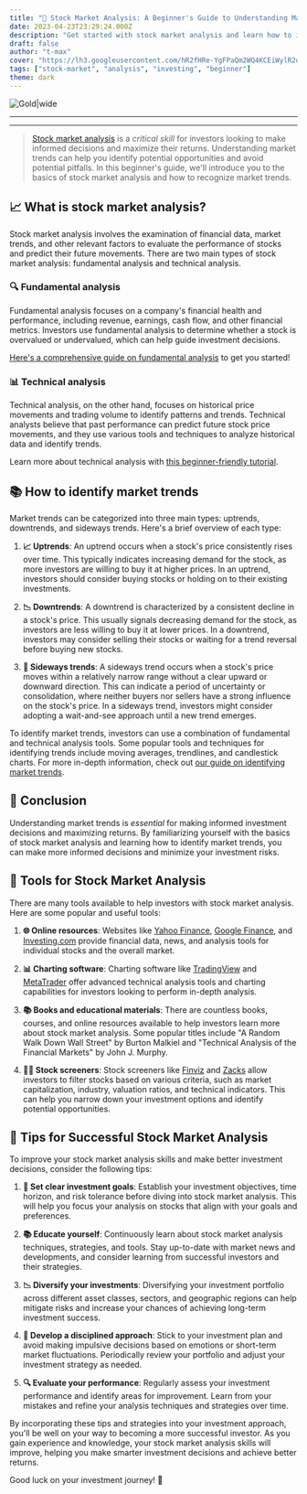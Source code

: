 ```yaml
---
title: "🚀 Stock Market Analysis: A Beginner's Guide to Understanding Market Trends"
date: 2023-04-23T23:29:24.000Z
description: "Get started with stock market analysis and learn how to identify market trends for smarter investment decisions."
draft: false
author: "t-max"
cover: "https://lh3.googleusercontent.com/hR2fHRe-YgFPaQm2WQ4KCEiWylR2opz0RxdsILOXOiwV1QzoJ6c3-A5_b4excviztuayvPC7Siz66PoH3siEv6diKf3VZmxWBmaGw9Skh5xzANWZc_xyFg6p_vMt8XDm2iyJuPZheA=w2400"
tags: ["stock-market", "analysis", "investing", "beginner"]
theme: dark
---
```


![Gold|wide](https://lh3.googleusercontent.com/hR2fHRe-YgFPaQm2WQ4KCEiWylR2opz0RxdsILOXOiwV1QzoJ6c3-A5_b4excviztuayvPC7Siz66PoH3siEv6diKf3VZmxWBmaGw9Skh5xzANWZc_xyFg6p_vMt8XDm2iyJuPZheA=w2400)

---
---

>[Stock market analysis](https://www.investing.com/analysis/stock-markets "Stock market analysis")
> is a *critical skill* for investors looking to make informed decisions and maximize their returns. Understanding market trends can help you identify potential opportunities and avoid potential pitfalls. In this beginner's guide, we'll introduce you to the basics of stock market analysis and how to recognize market trends.

## 📈 What is stock market analysis?

Stock market analysis involves the examination of financial data, market trends, and other relevant factors to evaluate the performance of stocks and predict their future movements. There are two main types of stock market analysis: fundamental analysis and technical analysis.

### 🔍 Fundamental analysis

Fundamental analysis focuses on a company's financial health and performance, including revenue, earnings, cash flow, and other financial metrics. Investors use fundamental analysis to determine whether a stock is overvalued or undervalued, which can help guide investment decisions.

[Here's a comprehensive guide on fundamental analysis](https://www.example.com/fundamental-analysis-guide) to get you started!

### 📊 Technical analysis

Technical analysis, on the other hand, focuses on historical price movements and trading volume to identify patterns and trends. Technical analysts believe that past performance can predict future stock price movements, and they use various tools and techniques to analyze historical data and identify trends.

Learn more about technical analysis with [this beginner-friendly tutorial](https://www.example.com/technical-analysis-tutorial).

## 📚 How to identify market trends

Market trends can be categorized into three main types: uptrends, downtrends, and sideways trends. Here's a brief overview of each type:

1. **📈 Uptrends**: An uptrend occurs when a stock's price consistently rises over time. This typically indicates increasing demand for the stock, as more investors are willing to buy it at higher prices. In an uptrend, investors should consider buying stocks or holding on to their existing investments.

2. **📉 Downtrends**: A downtrend is characterized by a consistent decline in a stock's price. This usually signals decreasing demand for the stock, as investors are less willing to buy it at lower prices. In a downtrend, investors may consider selling their stocks or waiting for a trend reversal before buying new stocks.

3. **🔁 Sideways trends**: A sideways trend occurs when a stock's price moves within a relatively narrow range without a clear upward or downward direction. This can indicate a period of uncertainty or consolidation, where neither buyers nor sellers have a strong influence on the stock's price. In a sideways trend, investors might consider adopting a wait-and-see approach until a new trend emerges.

To identify market trends, investors can use a combination of fundamental and technical analysis tools. Some popular tools and techniques for identifying trends include moving averages, trendlines, and candlestick charts. For more in-depth information, check out [our guide on identifying market trends](/identify-market-trends-guide).

## 🎉 Conclusion

Understanding market trends is *essential* for making informed investment decisions and maximizing returns. By familiarizing yourself with the basics of stock market analysis and learning
how to identify market trends, you can make more informed decisions and minimize your investment risks.

## 🧰 Tools for Stock Market Analysis

There are many tools available to help investors with stock market analysis. Here are some popular and useful tools:

1. **🌐 Online resources**: Websites like [Yahoo Finance](https://finance.yahoo.com/), [Google Finance](https://www.google.com/finance), and [Investing.com](https://www.investing.com/) provide financial data, news, and analysis tools for individual stocks and the overall market.
    
2. **📊 Charting software**: Charting software like [TradingView](https://www.tradingview.com/) and [MetaTrader](https://www.metatrader4.com/) offer advanced technical analysis tools and charting capabilities for investors looking to perform in-depth analysis.
    
3. **📚 Books and educational materials**: There are countless books, courses, and online resources available to help investors learn more about stock market analysis. Some popular titles include "A Random Walk Down Wall Street" by Burton Malkiel and "Technical Analysis of the Financial Markets" by John J. Murphy.
    
4. **🧑‍💻 Stock screeners**: Stock screeners like [Finviz](https://finviz.com/) and [Zacks](https://www.zacks.com/) allow investors to filter stocks based on various criteria, such as market capitalization, industry, valuation ratios, and technical indicators. This can help you narrow down your investment options and identify potential opportunities.
    

## 📝 Tips for Successful Stock Market Analysis

To improve your stock market analysis skills and make better investment decisions, consider the following tips:

1. **🎯 Set clear investment goals**: Establish your investment objectives, time horizon, and risk tolerance before diving into stock market analysis. This will help you focus your analysis on stocks that align with your goals and preferences.
    
2. **📚 Educate yourself**: Continuously learn about stock market analysis techniques, strategies, and tools. Stay up-to-date with market news and developments, and consider learning from successful investors and their strategies.
    
3. **📉 Diversify your investments**: Diversifying your investment portfolio across different asset classes, sectors, and geographic regions can help mitigate risks and increase your chances of achieving long-term investment success.
    
4. **🧠 Develop a disciplined approach**: Stick to your investment plan and avoid making impulsive decisions based on emotions or short-term market fluctuations. Periodically review your portfolio and adjust your investment strategy as needed.
    
5. **🔍 Evaluate your performance**: Regularly assess your investment performance and identify areas for improvement. Learn from your mistakes and refine your analysis techniques and strategies over time.
    

By incorporating these tips and strategies into your investment approach, you'll be well on your way to becoming a more successful investor. As you gain experience and knowledge, your stock market analysis skills will improve, helping you make smarter investment decisions and achieve better returns.

Good luck on your investment journey! 🚀